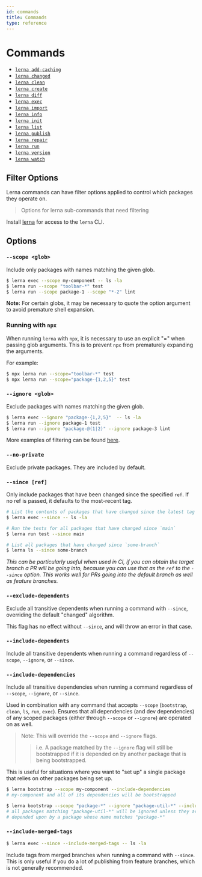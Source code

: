 ```yaml
---
id: commands
title: Commands
type: reference
---
```


# Commands

- [`lerna add-caching`](https://github.com/lerna/lerna/tree/main/packages/lerna/src/commands/add-caching#readme)
- [`lerna changed`](https://github.com/lerna/lerna/tree/main/libs/commands/changed#readme)
- [`lerna clean`](https://github.com/lerna/lerna/tree/main/libs/commands/clean#readme)
- [`lerna create`](https://github.com/lerna/lerna/tree/main/libs/commands/create#readme)
- [`lerna diff`](https://github.com/lerna/lerna/tree/main/libs/commands/diff#readme)
- [`lerna exec`](https://github.com/lerna/lerna/tree/main/libs/commands/exec#readme)
- [`lerna import`](https://github.com/lerna/lerna/tree/main/libs/commands/import#readme)
- [`lerna info`](https://github.com/lerna/lerna/tree/main/libs/commands/info#readme)
- [`lerna init`](https://github.com/lerna/lerna/tree/main/libs/commands/init#readme)
- [`lerna list`](https://github.com/lerna/lerna/tree/main/libs/commands/list#readme)
- [`lerna publish`](https://github.com/lerna/lerna/tree/main/libs/commands/publish#readme)
- [`lerna repair`](https://github.com/lerna/lerna/tree/main/packages/lerna/src/commands/repair#readme)
- [`lerna run`](https://github.com/lerna/lerna/tree/main/libs/commands/run#readme)
- [`lerna version`](https://github.com/lerna/lerna/tree/main/libs/commands/version#readme)
- [`lerna watch`](https://github.com/lerna/lerna/tree/main/packages/lerna/src/commands/watch#readme)

## Filter Options

Lerna commands can have filter options applied to control which packages they operate on.

> Options for lerna sub-commands that need filtering

Install [lerna](https://www.npmjs.com/package/lerna) for access to the `lerna` CLI.

## Options

### `--scope <glob>`

Include only packages with names matching the given glob.

```sh
$ lerna exec --scope my-component -- ls -la
$ lerna run --scope "toolbar-*" test
$ lerna run --scope package-1 --scope "*-2" lint
```

**Note:** For certain globs, it may be necessary to quote the option argument to avoid premature shell expansion.

### **Running with `npx`**

When running `lerna` with `npx`, it is necessary to use an explicit "=" when passing glob arguments. This is to prevent `npx` from prematurely expanding the arguments.

For example:

```sh
$ npx lerna run --scope="toolbar-*" test
$ npx lerna run --scope="package-{1,2,5}" test
```

### `--ignore <glob>`

Exclude packages with names matching the given glob.

```sh
$ lerna exec --ignore "package-{1,2,5}"  -- ls -la
$ lerna run --ignore package-1 test
$ lerna run --ignore "package-@(1|2)" --ignore package-3 lint
```

More examples of filtering can be found [here](https://github.com/lerna/lerna/blob/c0a750e0f482c16dda2f922f235861283efbe94d/commands/list/__tests__/list-command.test.js#L305-L356).

### `--no-private`

Exclude private packages. They are included by default.

### `--since [ref]`

Only include packages that have been changed since the specified `ref`. If no ref is passed, it defaults to the most-recent tag.

```sh
# List the contents of packages that have changed since the latest tag
$ lerna exec --since -- ls -la

# Run the tests for all packages that have changed since `main`
$ lerna run test --since main

# List all packages that have changed since `some-branch`
$ lerna ls --since some-branch
```

_This can be particularly useful when used in CI, if you can obtain the target branch a PR will be going into, because you can use that as the `ref` to the `--since` option. This works well for PRs going into the default branch as well as feature branches._

### `--exclude-dependents`

Exclude all transitive dependents when running a command with `--since`, overriding the default "changed" algorithm.

This flag has no effect without `--since`, and will throw an error in that case.

### `--include-dependents`

Include all transitive dependents when running a command regardless of `--scope`, `--ignore`, or `--since`.

### `--include-dependencies`

Include all transitive dependencies when running a command regardless of `--scope`, `--ignore`, or `--since`.

Used in combination with any command that accepts `--scope` (`bootstrap`, `clean`, `ls`, `run`, `exec`).
Ensures that all dependencies (and dev dependencies) of any scoped packages (either through `--scope` or `--ignore`) are operated on as well.

> Note: This will override the `--scope` and `--ignore` flags.
>
> > i.e. A package matched by the `--ignore` flag will still be bootstrapped if it is depended on by another package that is being bootstrapped.

This is useful for situations where you want to "set up" a single package that relies on other packages being set up.

```sh
$ lerna bootstrap --scope my-component --include-dependencies
# my-component and all of its dependencies will be bootstrapped
```

```sh
$ lerna bootstrap --scope "package-*" --ignore "package-util-*" --include-dependencies
# all packages matching "package-util-*" will be ignored unless they are
# depended upon by a package whose name matches "package-*"
```

### `--include-merged-tags`

```sh
$ lerna exec --since --include-merged-tags -- ls -la
```

Include tags from merged branches when running a command with `--since`. This is only useful if you do a lot of publishing from feature branches, which is not generally recommended.
